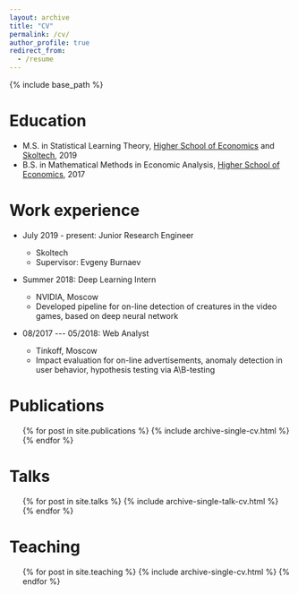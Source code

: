 ```yaml
---
layout: archive
title: "CV"
permalink: /cv/
author_profile: true
redirect_from:
  - /resume
---
```


{% include base_path %}

Education
======
* M.S. in Statistical Learning Theory, [Higher School of Economics](https://www.hse.ru/en/ma/sltheory/) and [Skoltech](https://www.skoltech.ru/en/education/msc-programs/ds/slt/), 2019
* B.S. in Mathematical Methods in Economic Analysis, [Higher School of Economics](https://www.hse.ru/en/ba/economics), 2017


Work experience
======
* July 2019 - present: Junior Research Engineer
  * Skoltech
  * Supervisor: Evgeny Burnaev

* Summer 2018: Deep Learning Intern
  * NVIDIA, Moscow
  * Developed pipeline for on-line detection of creatures in the video games, based on deep neural network
  
* 08/2017 --- 05/2018: Web Analyst
  * Tinkoff, Moscow
  * Impact evaluation for on-line advertisements, anomaly detection in user behavior, hypothesis testing via A\B-testing

Publications
======
  <ul>{% for post in site.publications %}
    {% include archive-single-cv.html %}
  {% endfor %}</ul>
  
Talks
======
  <ul>{% for post in site.talks %}
    {% include archive-single-talk-cv.html %}
  {% endfor %}</ul>
  
Teaching
======
  <ul>{% for post in site.teaching %}
    {% include archive-single-cv.html %}
  {% endfor %}</ul>

